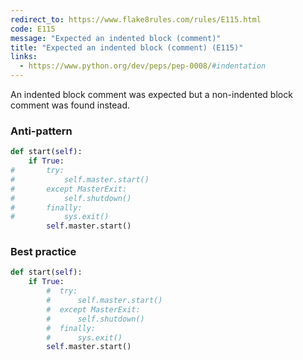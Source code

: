 ```yaml
---
redirect_to: https://www.flake8rules.com/rules/E115.html
code: E115
message: "Expected an indented block (comment)"
title: "Expected an indented block (comment) (E115)"
links:
  - https://www.python.org/dev/peps/pep-0008/#indentation
---
```


An indented block comment was expected but a non-indented block comment was found instead.

### Anti-pattern

```python
def start(self):
    if True:
#       try:
#           self.master.start()
#       except MasterExit:
#           self.shutdown()
#       finally:
#           sys.exit()
        self.master.start()
```

### Best practice

```python
def start(self):
    if True:
        #  try:
        #      self.master.start()
        #  except MasterExit:
        #      self.shutdown()
        #  finally:
        #      sys.exit()
        self.master.start()
```
